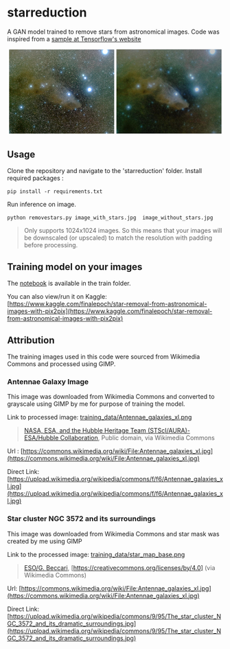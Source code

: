 # starreduction
A GAN model trained to remove stars from astronomical images. Code was inspired from a [sample at Tensorflow's website](https://www.tensorflow.org/tutorials/generative/pix2pix)

![images/star_reduction_title.png](images/example.jpg)


## Usage

Clone the repository and navigate to the 'starreduction' folder. Install required packages :

```shell
pip install -r requirements.txt
```

Run inference on image. 
```shell
python removestars.py image_with_stars.jpg  image_without_stars.jpg
```

> Only supports 1024x1024 images. So this means that your images will be downscaled (or upscaled) to match the resolution with padding before processing.

## Training model on your images

The [notebook](train/star-removal-from-astronomical-images-with-pix2pix.ipynb) is available in the train folder.

You can also view/run it on Kaggle:
[https://www.kaggle.com/finalepoch/star-removal-from-astronomical-images-with-pix2pix](https://www.kaggle.com/finalepoch/star-removal-from-astronomical-images-with-pix2pix)


## Attribution

The training images used in this code were sourced from Wikimedia Commons and processed using GIMP.

### Antennae Galaxy Image
This image was downloaded from Wikimedia Commons and converted to grayscale using GIMP by me for purpose of training the model.

Link to processed image: [training_data/Antennae_galaxies_xl.png](training_data/Antennae_galaxies_xl.png)

>[NASA, ESA, and the Hubble Heritage Team (STScI/AURA)-ESA/Hubble Collaboration](https://commons.wikimedia.org/wiki/File:Antennae_galaxies_xl.jpg), Public domain, via Wikimedia Commons

Url : [https://commons.wikimedia.org/wiki/File:Antennae_galaxies_xl.jpg](https://commons.wikimedia.org/wiki/File:Antennae_galaxies_xl.jpg)

Direct Link: [https://upload.wikimedia.org/wikipedia/commons/f/f6/Antennae_galaxies_xl.jpg](https://upload.wikimedia.org/wikipedia/commons/f/f6/Antennae_galaxies_xl.jpg)



### Star cluster NGC 3572 and its surroundings
This image was downloaded from Wikimedia Commons and star mask was created by me using GIMP

Link to the processed image: [training_data/star_map_base.png](training_data/star_map_base.png)

>[ESO/G. Beccari](https://commons.wikimedia.org/wiki/File:The_star_cluster_NGC_3572_and_its_dramatic_surroundings.jpg"), [https://creativecommons.org/licenses/by/4.0] (via Wikimedia Commons) 

Url: [https://commons.wikimedia.org/wiki/File:Antennae_galaxies_xl.jpg](https://commons.wikimedia.org/wiki/File:Antennae_galaxies_xl.jpg) 

Direct Link: [https://upload.wikimedia.org/wikipedia/commons/9/95/The_star_cluster_NGC_3572_and_its_dramatic_surroundings.jpg](https://upload.wikimedia.org/wikipedia/commons/9/95/The_star_cluster_NGC_3572_and_its_dramatic_surroundings.jpg)



